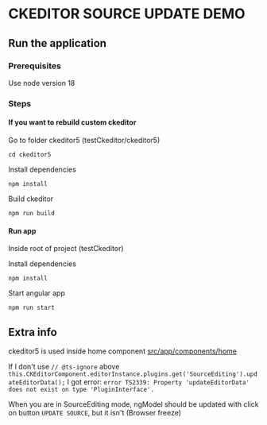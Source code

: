 # CKEDITOR SOURCE UPDATE DEMO

## Run the application

### Prerequisites

Use node version 18

### Steps

#### If you want to rebuild custom ckeditor

Go to folder ckeditor5 (testCkeditor/ckeditor5)
```console
cd ckeditor5
```

Install dependencies
```console
npm install
```

Build ckeditor
```console
npm run build
```
#### Run app

Inside root of project (testCkeditor)

Install dependencies
```console
npm install
```

Start angular app
```console
npm run start
```

## Extra info

ckeditor5 is used inside home component [src/app/components/home](src/app/components/home)

If I don't use `// @ts-ignore` above `this.CKEditorComponent.editorInstance.plugins.get('SourceEditing').updateEditorData();`
I got error: `error TS2339: Property 'updateEditorData' does not exist on type 'PluginInterface'.`

When you are in SourceEditing mode, ngModel should be updated with click on button `UPDATE SOURCE`, but it isn't (Browser freeze)
